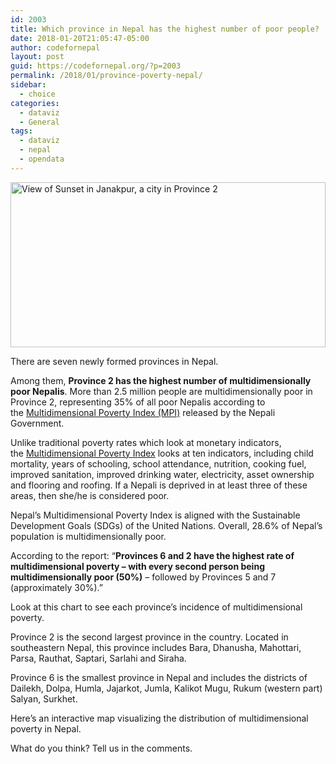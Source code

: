 ```yaml
---
id: 2003
title: Which province in Nepal has the highest number of poor people?
date: 2018-01-20T21:05:47-05:00
author: codefornepal
layout: post
guid: https://codefornepal.org/?p=2003
permalink: /2018/01/province-poverty-nepal/
sidebar:
  - choice
categories:
  - dataviz
  - General
tags:
  - dataviz
  - nepal
  - opendata
---
```

[<img class="size-large wp-image-153" src="https://codefornepal.org/wp-content/uploads/2014/12/view-3-1024x288.jpg" alt="View of Sunset in Janakpur, a city in Province 2" width="100%" height="264" srcset="https://codefornepal.org/wp-content/uploads/2014/12/view-3-1024x288.jpg 1024w, https://codefornepal.org/wp-content/uploads/2014/12/view-3-300x84.jpg 300w, https://codefornepal.org/wp-content/uploads/2014/12/view-3.jpg 1600w" sizes="(max-width: 1024px) 100vw, 1024px" />](https://codefornepal.org/wp-content/uploads/2014/12/view-3.jpg)

<span style="font-weight: 400;">There are seven newly formed provinces in Nepal. </span>

<span style="font-weight: 400;">Among them, <strong>Province 2 has the highest number of multidimensionally poor Nepalis</strong>. More than 2.5 million people are multidimensionally poor in Province 2, representing </span>35% of all poor Nepalis according to the [Multidimensional Poverty Index (MPI)](http://npc.gov.np/images/category/Nepal_MPI.pdf) released by the Nepali Government.

<!--more-->

<span style="font-weight: 400;">Unlike traditional poverty rates which look at monetary indicators, the </span>[<span style="font-weight: 400;">Multidimensional Poverty Index</span>](http://npc.gov.np/images/category/Nepal_MPI.pdf) <span style="font-weight: 400;">looks at ten indicators, including </span><span style="font-weight: 400;">child mortality, years of schooling, school attendance, nutrition, cooking fuel, improved sanitation, improved drinking water, electricity, asset ownership and flooring and roofing. If a Nepali is deprived in at least three of these areas, then she/he is considered poor. </span>

<span style="font-weight: 400;">Nepal’s Multidimensional Poverty Index is aligned with the Sustainable Development Goals (SDGs) of the United Nations. </span><span style="font-weight: 400;">Overall, </span><span style="font-weight: 400;">28.6% of Nepal’s population is multidimensionally poor. </span>

<span style="font-weight: 400;">According to the report: “<strong>Provinces 6 and 2 have the highest rate of multidimensional poverty – with every second person being multidimensionally poor (50%)</strong> – followed by Provinces 5 and 7 (approximately 30%).” </span>

Look at this chart to see each province&#8217;s incidence of multidimensional poverty.



<span style="font-weight: 400;">Province 2 is the second largest province in the country. Located in southeastern Nepal, this province includes Bara, Dhanusha, Mahottari, Parsa, Rauthat, Saptari, Sarlahi and Siraha.</span>

<span style="font-weight: 400;">Province 6 is the smallest province in Nepal and</span><span style="font-weight: 400;"> includes the districts of Dailekh, Dolpa, Humla, Jajarkot, Jumla, Kalikot Mugu, Rukum (western part) Salyan, Surkhet.</span>

Here&#8217;s an interactive map visualizing the distribution of <span style="font-weight: 400;">multidimensional poverty in Nepal. </span>



<span style="font-weight: 400;">What do you think? Tell us in the comments. </span>
